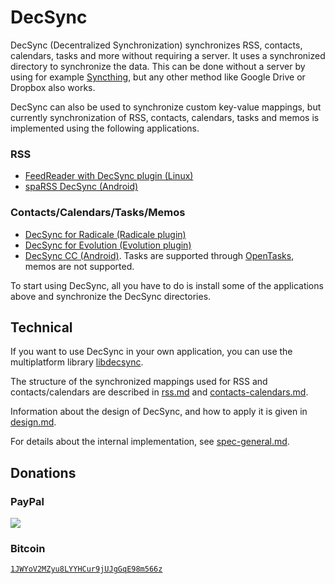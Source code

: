 DecSync
=======

DecSync (Decentralized Synchronization) synchronizes RSS, contacts, calendars, tasks and more without requiring a server. It uses a synchronized directory to synchronize the data. This can be done without a server by using for example [Syncthing](https://syncthing.net), but any other method like Google Drive or Dropbox also works.

DecSync can also be used to synchronize custom key-value mappings, but currently synchronization of RSS, contacts, calendars, tasks and memos is implemented using the following applications.

### RSS

* [FeedReader with DecSync plugin (Linux)](https://github.com/39aldo39/FeedReader)
* [spaRSS DecSync (Android)](https://github.com/39aldo39/spaRSS-DecSync)

### Contacts/Calendars/Tasks/Memos

* [DecSync for Radicale (Radicale plugin)](https://github.com/39aldo39/Radicale-DecSync)
* [DecSync for Evolution (Evolution plugin)](https://github.com/39aldo39/Evolution-DecSync)
* [DecSync CC (Android)](https://github.com/39aldo39/DecSyncCC). Tasks are supported through [OpenTasks](https://opentasks.app), memos are not supported.

To start using DecSync, all you have to do is install some of the applications above and synchronize the DecSync directories.

Technical
---------

If you want to use DecSync in your own application, you can use the multiplatform library [libdecsync](https://github.com/39aldo39/libdecsync).

The structure of the synchronized mappings used for RSS and contacts/calendars are described in [rss.md](rss.md) and [contacts-calendars.md](contacts-calendars.md).

Information about the design of DecSync, and how to apply it is given in [design.md](design.md).

For details about the internal implementation, see [spec-general.md](spec-general.md).

Donations
---------

### PayPal
[![](https://www.paypalobjects.com/en_US/i/btn/btn_donateCC_LG.gif)](https://www.paypal.com/cgi-bin/webscr?cmd=_s-xclick&hosted_button_id=4V96AFD3S4TPJ)

### Bitcoin
[`1JWYoV2MZyu8LYYHCur9jUJgGqE98m566z`](bitcoin:1JWYoV2MZyu8LYYHCur9jUJgGqE98m566z)
